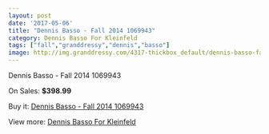 ```yaml
---
layout: post
date: '2017-05-06'
title: "Dennis Basso - Fall 2014 1069943"
category: Dennis Basso For Kleinfeld
tags: ["fall","granddressy","dennis","basso"]
image: http://img.granddressy.com/4317-thickbox_default/dennis-basso-fall-2014-1069943.jpg
---
```

Dennis Basso - Fall 2014 1069943

On Sales: **$398.99**
<a href="https://www.granddressy.com/en/dennis-basso-for-kleinfeld/3670-dennis-basso-fall-2014-1069943.html"><amp-img layout="responsive" width="600" height="600" src="//img.granddressy.com/4317-thickbox_default/dennis-basso-fall-2014-1069943.jpg" alt="Dennis Basso - Fall 2014 1069943 0" /></a>

Buy it: [Dennis Basso - Fall 2014 1069943](https://www.granddressy.com/en/dennis-basso-for-kleinfeld/3670-dennis-basso-fall-2014-1069943.html "Dennis Basso - Fall 2014 1069943")

View more: [Dennis Basso For Kleinfeld](https://www.granddressy.com/en/190-dennis-basso-for-kleinfeld "Dennis Basso For Kleinfeld")